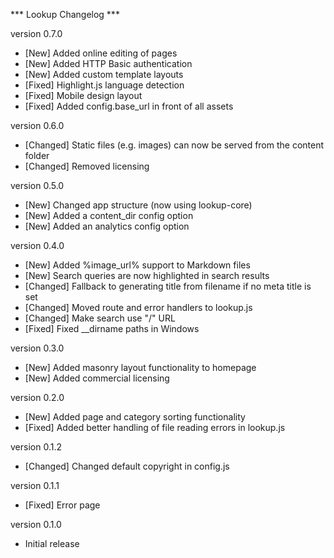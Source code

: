 *** Lookup Changelog ***

version 0.7.0
 * [New] Added online editing of pages
 * [New] Added HTTP Basic authentication
 * [New] Added custom template layouts
 * [Fixed] Highlight.js language detection
 * [Fixed] Mobile design layout
 * [Fixed] Added config.base_url in front of all assets

version 0.6.0
 * [Changed] Static files (e.g. images) can now be served from the content folder
 * [Changed] Removed licensing

version 0.5.0
 * [New] Changed app structure (now using lookup-core)
 * [New] Added a content_dir config option
 * [New] Added an analytics config option

version 0.4.0
 * [New] Added %image_url% support to Markdown files
 * [New] Search queries are now highlighted in search results
 * [Changed] Fallback to generating title from filename if no meta title is set
 * [Changed] Moved route and error handlers to lookup.js
 * [Changed] Make search use "/" URL
 * [Fixed] Fixed __dirname paths in Windows

version 0.3.0
 * [New] Added masonry layout functionality to homepage
 * [New] Added commercial licensing

version 0.2.0
 * [New] Added page and category sorting functionality
 * [Fixed] Added better handling of file reading errors in lookup.js

version 0.1.2
 * [Changed] Changed default copyright in config.js

version 0.1.1
 * [Fixed] Error page

version 0.1.0
 * Initial release
